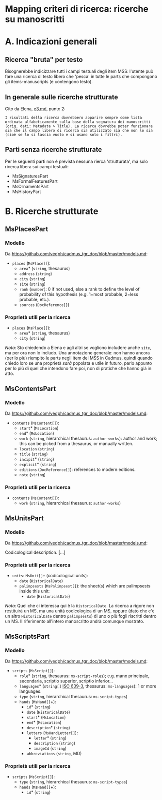 # Mapping criteri di ricerca: ricerche su manoscritti

# A. Indicazioni generali

## Ricerca "bruta" per testo

Bisognerebbe indicizzare tutti i campi testuali degli item MSS: l'utente può fare una ricerca di testo libero che 'pesca' in tutte le parts che compongono gli items-manuscripts (e contengono testo).

## In generale sulle ricerche strutturate

Cito da Elena, [e3.md](e3.md), punto 2:

~~~
I risultati della ricerca dovrebbero apparire sempre come lista ordinata alfabeticamente sulla base della segnatura dei manoscritti (orig. dati: Metadata > Title). La ricerca dovrebbe poter funzionare sia che il campo libero di ricerca sia utilizzato sia che non lo sia (cioè se lo si lascia vuoto e si usano solo i filtri).
~~~

## Parti senza ricerche strutturate

Per le seguenti parti non è prevista nessuna rierca 'strutturata', ma solo ricerca libera sui campi testuali:

- MsSignaturesPart
- MsFormalFeaturesPart
- MsOrnamentsPart
- MsHistoryPart










# B. Ricerche strutturate








## MsPlacesPart

### Modello

Da <https://github.com/vedph/cadmus_tgr_doc/blob/master/models.md>:

- `places` (`MsPlace[]`):
  - `area`\* (`string`, thesaurus)
  - `address` (`string`)
  - `city` (`string`)
  - `site` (`string`)
  - `rank` (`number`): 0 if not used, else a rank to define the level of probability of this hypothesis (e.g. 1=most probable, 2=less probable, etc.).
  - `sources` (`DocReference[]`)

### Proprietà utili per la ricerca

- `places` (`MsPlace[]`):
  - `area`\* (`string`, thesaurus)
  - `city` (`string`)

*Nota*: Sto chiedendo a Elena e agli altri se vogliono includere anche `site`, ma per ora non lo includo. Una annotazione generale: non hanno ancora (per lo più) riempito le parts negli item dei MSS in Cadmus, quindi quando chiedo loro se una proprietà *sarà* popolata e utile in futuro, parlo appunto per lo più di quel che intendono fare poi, non di pratiche che hanno già in atto.






## MsContentsPart

### Modello

Da <https://github.com/vedph/cadmus_tgr_doc/blob/master/models.md>:

- `contents` (`MsContent[]`):
  - `start`\* (`MsLocation`)
  - `end`\* (`MsLocation`)
  - `work` (`string`, hierarchical thesaurus: `author-works`): author and work; this can be picked from a thesaurus, or manually written.
  - `location` (`string`)
  - `title` (`string`)
  - `incipit`\* (`string`)
  - `explicit`\* (`string`)
  - `editions` (`DocReference[]`): references to modern editions.
  - `note` (`string`)


### Proprietà utili per la ricerca

- `contents` (`MsContent[]`):
  - `work` (`string`, hierarchical thesaurus: `author-works`)
















## MsUnitsPart

### Modello

Da <https://github.com/vedph/cadmus_tgr_doc/blob/master/models.md>:

Codicological description. [...]


### Proprietà utili per la ricerca

- `units`: `MsUnit[]+` (codicological units):
  - `date` (`HistoricalDate`)
  - `palimpsests` (`MsPalimpsest[]`): the sheet(s) which are palimpsests inside this unit:
    - `date` (`HistoricalDate`)

*Nota*: Quel che ci interessa qui è la `HistoricalDate`. La ricerca a rigore non restituirà un MS, ma una unità codicologica di un MS, oppure (dato che c'è un altro `HistoricalDate` dentro `palimpsests`) di uno o più fogli riscritti dentro un MS. Il riferimento all'intero manoscritto andrà comunque mostrato.








## MsScriptsPart

### Modello

Da <https://github.com/vedph/cadmus_tgr_doc/blob/master/models.md>:

- `scripts` (`MsScript[]`):
  - `role`\* (`string`, thesaurus: `ms-script-roles`); e.g. mano principale, secondaria, scriptio superior, scriptio inferior...
  - `languages`\* (`string[]` [ISO 639-3](https://en.wikipedia.org/wiki/ISO_639-3), thesaurus: `ms-languages`): 1 or more languages.
  - `type` (`string`, hierarchical thesaurus: `ms-script-types`)
  - `hands` (`MsHand[]`+):
    - `id`\* (`string`)
    - `date` (`HistoricalDate`)
    - `start`\* (`MsLocation`)
    - `end`\* (`MsLocation`)
    - `description`\* (`string`)
    - `letters` (`MsHandLetter[]`):
      - `letter`\* (`string`)
      - `description` (`string`)
      - `imageId` (`string`)
    - `abbreviations` (`string`, MD)

### Proprietà utili per la ricerca

- `scripts` (`MsScript[]`):
  - `type` (`string`, hierarchical thesaurus: `ms-script-types`)
  - `hands` (`MsHand[]`+):
    - `id`\* (`string`)
